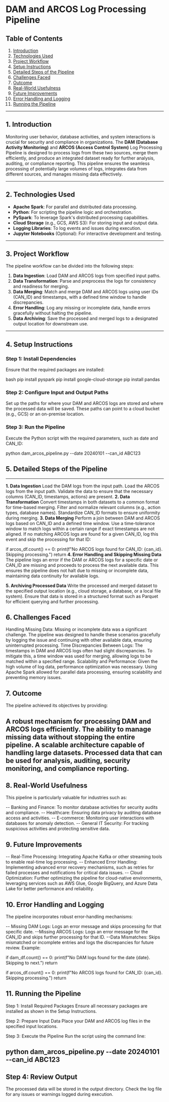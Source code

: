 # DAM and ARCOS Log Processing Pipeline

## Table of Contents
1. [Introduction](#introduction)
2. [Technologies Used](#technologies-used)
3. [Project Workflow](#project-workflow)
4. [Setup Instructions](#setup-instructions)
5. [Detailed Steps of the Pipeline](#detailed-steps-of-the-pipeline)
6. [Challenges Faced](#challenges-faced)
7. [Outcome](#outcome)
8. [Real-World Usefulness](#real-world-usefulness)
9. [Future Improvements](#future-improvements)
10. [Error Handling and Logging](#error-handling-and-logging)
11. [Running the Pipeline](#running-the-pipeline)

---

## 1. Introduction
Monitoring user behavior, database activities, and system interactions is crucial for security and compliance in organizations. The **DAM (Database Activity Monitoring)** and **ARCOS (Access Control System)** Log Processing Pipeline is designed to process logs from these two sources, merge them efficiently, and produce an integrated dataset ready for further analysis, auditing, or compliance reporting. This pipeline ensures the seamless processing of potentially large volumes of logs, integrates data from different sources, and manages missing data effectively.

---

## 2. Technologies Used
- **Apache Spark**: For parallel and distributed data processing.
- **Python**: For scripting the pipeline logic and orchestration.
- **PySpark**: To leverage Spark's distributed processing capabilities.
- **Cloud Storage** (e.g., GCS, AWS S3): For storing input and output data.
- **Logging Libraries**: To log events and issues during execution.
- **Jupyter Notebooks** (Optional): For interactive development and testing.

---

## 3. Project Workflow
The pipeline workflow can be divided into the following steps:

1. **Data Ingestion**: Load DAM and ARCOS logs from specified input paths.
2. **Data Transformation**: Parse and preprocess the logs for consistency and readiness for merging.
3. **Data Merging**: Match and merge DAM and ARCOS logs using user IDs (CAN_ID) and timestamps, with a defined time window to handle discrepancies.
4. **Error Handling**: Log any missing or incomplete data, handle errors gracefully without halting the pipeline.
5. **Data Archiving**: Save the processed and merged logs to a designated output location for downstream use.

---

## 4. Setup Instructions

### Step 1: Install Dependencies
Ensure that the required packages are installed:

bash
pip install pyspark
pip install google-cloud-storage
pip install pandas


### Step 2: Configure Input and Output Paths
Set up the paths for where your DAM and ARCOS logs are stored and where the processed data will be saved. These paths can point to a cloud bucket (e.g., GCS) or an on-premise location.

### Step 3: Run the Pipeline
Execute the Python script with the required parameters, such as date and CAN_ID:


python dam_arcos_pipeline.py --date 20240101 --can_id ABC123

## 5. Detailed Steps of the Pipeline
--- 

**1. Data Ingestion**
Load the DAM logs from the input path.
Load the ARCOS logs from the input path.
Validate the data to ensure that the necessary columns (CAN_ID, timestamps, actions) are present.
**2. Data Transformation**
Convert timestamps in both datasets to a common format for time-based merging.
Filter and normalize relevant columns (e.g., action types, database names).
Standardize CAN_ID formats to ensure uniformity during merging.
**3. Data Merging**
Perform a join between DAM and ARCOS logs based on CAN_ID and a defined time window.
Use a time-tolerance window to match logs within a certain range if exact timestamps are not aligned.
If no matching ARCOS logs are found for a given CAN_ID, log this event and skip the processing for that ID:

if arcos_df.count() == 0:
    print(f"No ARCOS logs found for CAN_ID: {can_id}. Skipping processing.")
    return
**4. Error Handling and Skipping Missing Data**
The pipeline logs an error if the DAM or ARCOS logs for a specific date or CAN_ID are missing and proceeds to process the next available data. This ensures the pipeline does not halt due to missing or incomplete data, maintaining data continuity for available logs.

**5. Archiving Processed Data**
Write the processed and merged dataset to the specified output location (e.g., cloud storage, a database, or a local file system). Ensure that data is stored in a structured format such as Parquet for efficient querying and further processing.

## 6. Challenges Faced
Handling Missing Data: Missing or incomplete data was a significant challenge. The pipeline was designed to handle these scenarios gracefully by logging the issue and continuing with other available data, ensuring uninterrupted processing.
Time Discrepancies Between Logs: The timestamps in DAM and ARCOS logs often had slight discrepancies. To mitigate this, a time window was used for merging, allowing logs to be matched within a specified range.
Scalability and Performance: Given the high volume of log data, performance optimization was necessary. Using Apache Spark allowed for parallel data processing, ensuring scalability and preventing memory issues.
## 7. Outcome
The pipeline achieved its objectives by providing:

A robust mechanism for processing DAM and ARCOS logs efficiently.
The ability to manage missing data without stopping the entire pipeline.
A scalable architecture capable of handling large datasets.
Processed data that can be used for analysis, auditing, security monitoring, and compliance reporting.
---

## 8. Real-World Usefulness
This pipeline is particularly valuable for industries such as:

-- Banking and Finance: To monitor database activities for security audits and compliance.
-- Healthcare: Ensuring data privacy by auditing database access and activities.
-- E-commerce: Monitoring user interactions with databases for anomaly detection.
-- General IT Security: For tracking suspicious activities and protecting sensitive data.
## 9. Future Improvements
-- Real-Time Processing: Integrating Apache Kafka or other streaming tools to enable real-time log processing.
-- Enhanced Error Handling: Implementing advanced error recovery mechanisms, such as retries for failed processes and notifications for critical data issues.
-- Cloud Optimization: Further optimizing the pipeline for cloud-native environments, leveraging services such as AWS Glue, Google BigQuery, and Azure Data Lake for better performance and reliability.

## 10. Error Handling and Logging
The pipeline incorporates robust error-handling mechanisms:

-- Missing DAM Logs: Logs an error message and skips processing for that specific date.
--Missing ARCOS Logs: Logs an error message for the CAN_ID and skips further processing for that ID.
--Data Mismatches: Skips mismatched or incomplete entries and logs the discrepancies for future review.
Example:

if dam_df.count() == 0:
    print(f"No DAM logs found for the date {date}. Skipping to next.")
    return

if arcos_df.count() == 0:
    print(f"No ARCOS logs found for CAN_ID: {can_id}. Skipping processing.")
    return
    
## 11. Running the Pipeline
Step 1: Install Required Packages
Ensure all necessary packages are installed as shown in the Setup Instructions.

Step 2: Prepare Input Data
Place your DAM and ARCOS log files in the specified input locations.

Step 3: Execute the Pipeline
Run the script using the command line:

python dam_arcos_pipeline.py --date 20240101 --can_id ABC123
--

## Step 4: Review Output
The processed data will be stored in the output directory. Check the log file for any issues or warnings logged during execution.
